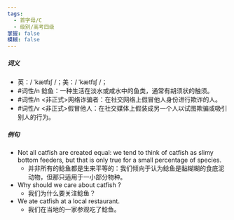 ```yaml
---
tags:
  - 首字母/C
  - 级别/高考四级
掌握: false
模糊: false
---
```

##### 词义
- 英：/ ˈkætfɪʃ /；美：/ ˈkætfɪʃ /；
- #词性/n 鲶鱼：一种生活在淡水或咸水中的鱼类，通常有胡须状的触须。
- #词性/n <非正式>网络诈骗者：在社交网络上假冒他人身份进行欺诈的人。
- #词性/v <非正式>假冒他人：在社交媒体上假装成另一个人以试图欺骗或吸引别人的行为。
##### 例句
- Not all catfish are created equal: we tend to think of catfish as slimy bottom feeders, but that is only true for a small percentage of species.
	- 并非所有的鲶鱼都是生来平等的：我们倾向于认为鲶鱼是黏糊糊的食底泥动物，但那只适用于一小部分物种。
- Why should we care about catfish ?
	- 我们为什么要关注鲶鱼？
- We ate catfish at a local restaurant.
	- 我们在当地的一家参观吃了鲶鱼。
